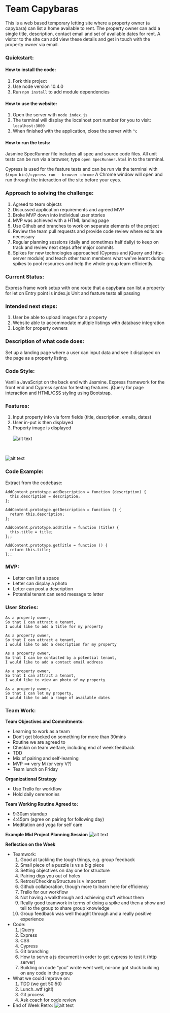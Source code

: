 # Team Capybaras
This is a web based temporary letting site where a property owner (a capybara) can list a home available to rent.
The property owner can add a single title, description, contact email and set of available dates for rent.
A visitor to the site can add view these details and get in touch with the property owner via email.

### Quickstart:
#### How to install the code:
1. Fork this project
2. Use node version 10.4.0
3. Run ```npm install``` to add module dependencies

#### How to use the website:
1. Open the server with ```node index.js```
2. The terminal will display the localhost port number for you to visit: ```localhost:3000```
3. When finished with the application, close the server with ```^c```

#### How to run the tests:
Jasmine SpecRunner file includes all spec and source code files.
All unit tests can be run via a browser, type ```open SpecRunner.html``` in to the terminal.

Cypress is used for the feature tests and can be run via the terminal with ```$(npm bin)/cypress run --browser chrome```
A Chrome window will open and run through the interaction of the site before your eyes.

### Approach to solving the challenge:
1. Agreed to team objects
2. Discussed application requirements and agreed MVP
3. Broke MVP down into individual user stories
4. MVP was achieved with a HTML landing page
5. Use Github and branches to work on separate elements of the project
6. Review the team pull requests and provide code review where edits are necessary
7. Regular planning sessions (daily and sometimes half daily) to keep on track and review next steps after major commits
8. Spikes for new technologies approached (Cypress and jQuery and http-server module) and teach other team members what we've learnt during spikes to pool resources and help the whole group learn efficiently.

### Current Status:
Express frame work setup with one route that a capybara can list a property for let on
Entry point is index.js
Unit and feature tests all passing

### Intended next steps:
1. User be able to upload images for a property
2. Website able to accommodate multiple listings with database integration
3. Login for property owners

### Description of what code does:
Set up a landing page where a user can input data and see it displayed on the page as a property listing.  

### Code Style:
Vanilla JavaScript on the back end with Jasmine.
Express framework for the front end and Cypress syntax for testing features.
jQuery for page interaction and HTML/CSS styling using Bootstrap.

### Features:
1. Input property info via form fields (title, description, emails, dates)
2. User in-put is then displayed
3. Property image is displayed</br></br>
![alt text](https://github.com/anguspettifer/Capybnb/blob/master/READMEImages/CapybnbForm.png "CapybnbForm")
</br>

![alt text](https://github.com/anguspettifer/Capybnb/blob/master/READMEImages/Capybnb%20Blank%20Property%20Listing.png "CapybnbBlankProperty")

### Code Example:
Extract from the codebase:
```
AddContent.prototype.addDescription = function (description) {
  this.description = description;
};

AddContent.prototype.getDescription = function () {
  return this.description;
};

AddContent.prototype.addTitle = function (title) {
  this.title = title;
};;

AddContent.prototype.getTitle = function () {
  return this.title;
};;
```

### MVP:
- Letter can list a space
- Letter can display a photo
- Letter can post a description
- Potential tenant can send message to letter

### User Stories:
```
As a property owner,
So that I can attract a tenant,
I would like to add a title for my property

As a property owner,
So that I can attract a tenant,
I would like to add a description for my property

As a property owner,
So that I can be contacted by a potential tenant,
I would like to add a contact email address

As a property owner,
So that I can attract a tenant,
I would like to view an photo of my property

As a property owner,
So that I can let my property,
I would like to add a range of available dates
```

### Team Work:

__Team Objectives and Commitments:__
- Learning to work as a team
- Don’t get blocked on something for more than 30mins
- Routine we are agreed to
- Checkin on team welfare, including end of week feedback
- TDD
- Mix of pairing and self-learning
- MVP ==> very M (or very V?)
- Team lunch on Friday

__Organizational Strategy__
- Use Trello for workflow
- Hold daily ceremonies

__Team Working Routine Agreed to:__
- 9:30am standup
- 4:45pm (agree on pairing for following day)
- Meditation and yoga for self care

__Example Mid Project Planning Session__
![alt text](https://github.com/anguspettifer/Capybnb/blob/master/READMEImages/ExampleTeamCapybnbPlanningSession.jpg "Team planning session")

__Reflection on the Week__

- Teamwork:
   1. Good at tackling the tough things, e.g. group feedback
   2. Small piece of a puzzle is vs a big piece
   3. Setting objectives on day one for structure
   4. Pairing digs you out of holes
   5. Retros/Checkins/Structure is v important
   6. Github collaboration, though more to learn here for efficiency
   7. Trello for our workflow
   8. Not having a walkthrough and achieving stuff without them
   9. Really good teamwork in terms of doing a spike and then a show and tell to the group to share group knowledge
   10. Group feedback was well thought through and a really positive experience
- Code:
   1. jQuery
   2. Express
   3. CSS
   4. Cypress
   5. Git branching
   6. How to serve a js document in order to get cypress to test it (http server)
   7. Building on code “you” wrote went well, no-one got stuck building on any code in the group
- What we could improve on:
  1. TDD (we got 50:50)
  2. Lunch..wtf (git!)
  3. Git process
  4. Ask coach for code review
- End of Week Retro:
![alt text](https://github.com/anguspettifer/Capybnb/blob/master/READMEImages/EndofWeekRetro.jpg "end of week retro")
